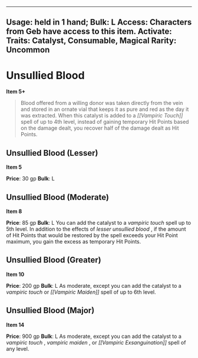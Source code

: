 
---
Usage: held in 1 hand;
Bulk: L
Access: Characters from Geb have access to this item.
Activate: 
Traits: Catalyst, Consumable, Magical
Rarity: Uncommon
---

# Unsullied Blood

**Item 5+**

> Blood offered from a willing donor was taken directly from the vein and stored in an ornate vial that keeps it as pure and red as the day it was extracted. When this catalyst is added to a *[[Vampiric Touch]]* spell of up to 4th level, instead of gaining temporary Hit Points based on the damage dealt, you recover half of the damage dealt as Hit Points.

## Unsullied Blood (Lesser)

**Item 5**

**Price**: 30 gp
**Bulk**: L


## Unsullied Blood (Moderate)

**Item 8**

**Price**: 85 gp
**Bulk**: L
You can add the catalyst to a *vampiric touch* spell up to 5th level. In addition to the effects of *lesser unsullied blood* , if the amount of Hit Points that would be restored by the spell exceeds your Hit Point maximum, you gain the excess as temporary Hit Points.

## Unsullied Blood (Greater)

**Item 10**

**Price**: 200 gp
**Bulk**: L
As moderate, except you can add the catalyst to a *vampiric touch* or *[[Vampiric Maiden]]* spell of up to 6th level.

## Unsullied Blood (Major)

**Item 14**

**Price**: 900 gp
**Bulk**: L
As moderate, except you can add the catalyst to a *vampiric touch* , *vampiric maiden* , or *[[Vampiric Exsanguination]]* spell of any level.
